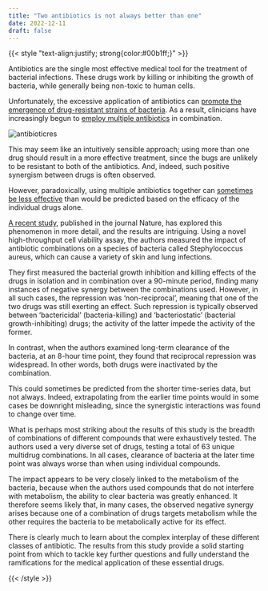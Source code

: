 ```yaml
---
title: "Two antibiotics is not always better than one"
date: 2022-12-11
draft: false
---
```


{{< style "text-align:justify; strong{color:#00b1ff;}" >}}

Antibiotics are the single most effective medical tool for the treatment of bacterial infections. These drugs work by killing or inhibiting the growth of bacteria, while generally being non-toxic to human cells. 

Unfortunately, the excessive application of antibiotics can [promote the emergence of drug-resistant strains of bacteria](https://pubmed.ncbi.nlm.nih.gov/25271470/). As a result, clinicians have increasingly begun to [employ multiple antibiotics](https://pubmed.ncbi.nlm.nih.gov/17997179/) in combination. 

![antibioticres](/images/antibiotic-resistance.jpeg)

This may seem like an intuitively sensible approach; using more than one drug should result in a more effective treatment, since the bugs are unlikely to be resistant to both of the antibiotics. And, indeed, such positive synergism between drugs is often observed. 

However, paradoxically, using multiple antibiotics together can [sometimes be less effective](https://pubmed.ncbi.nlm.nih.gov/31919223/) than would be predicted based on the efficacy of the individual drugs alone.

[A recent study](https://pubmed.ncbi.nlm.nih.gov/36198788/), published in the journal Nature, has explored this phenomenon in more detail, and the results are intriguing. Using a novel high-throughput cell viability assay, the authors measured the impact of antibiotic combinations on a species of bacteria called Stephylococcus aureus, which can cause a variety of skin and lung infections. 

They first measured the bacterial growth inhibition and killing effects of the drugs in isolation and in combination over a 90-minute period, finding many instances of negative synergy between the combinations used. However, in all such cases, the repression was ‘non-reciprocal’, meaning that one of the two drugs was still exerting an effect. Such repression is typically observed between ‘bactericidal’ (bacteria-killing) and ‘bacteriostatic’ (bacterial growth-inhibiting) drugs; the activity of the latter impede the activity of the former.

In contrast, when the authors examined long-term clearance of the bacteria, at an 8-hour time point, they found that reciprocal repression was widespread. In other words, both drugs were inactivated by the combination. 

This could sometimes be predicted from the shorter time-series data, but not always. Indeed, extrapolating from the earlier time points would in some cases be downright misleading, since the synergistic interactions was found to change over time. 

What is perhaps most striking about the results of this study is the breadth of combinations of different compounds that were exhaustively tested. The authors used a very diverse set of drugs, testing a total of 63 unique multidrug combinations. In all cases, clearance of bacteria at the later time point was always worse than when using individual compounds.

The impact appears to be very closely linked to the metabolism of the bacteria, because when the authors used compounds that do not interfere with metabolism, the ability to clear bacteria was greatly enhanced. It therefore seems likely that, in many cases, the observed negative synergy arises because one of a combination of drugs targets metabolism while the other requires the bacteria to be metabolically active for its effect.

There is clearly much to learn about the complex interplay of these different classes of antibiotic. The results from this study provide a solid starting point from which to tackle key further questions and fully understand the ramifications for the medical application of these essential drugs.

{{< /style >}}
